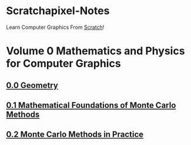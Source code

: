 # Scratchapixel-Notes

Learn Computer Graphics From [Scratch](http://www.scratchapixel.com/)!

# Volume 0 Mathematics and Physics for Computer Graphics

## [0.0 Geometry](./Volume_0_Mathematics_and_Physics_for_Computer_Graphics/0.0_Geometry.md)


## [0.1 Mathematical Foundations of Monte Carlo Methods](./Volume_0_Mathematics_and_Physics_for_Computer_Graphics/0.1_Mathematical_Foundations_of_Monte_Carlo_Methods.md)

## [0.2 Monte Carlo Methods in Practice](./Volume_0_Mathematics_and_Physics_for_Computer_Graphics/0.2_Monte_Carlo_Methods_in_Practice.md)
